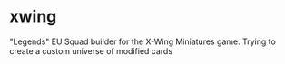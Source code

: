 # xwing
"Legends" EU Squad builder for the X-Wing Miniatures game.
Trying to create a custom universe of modified cards
